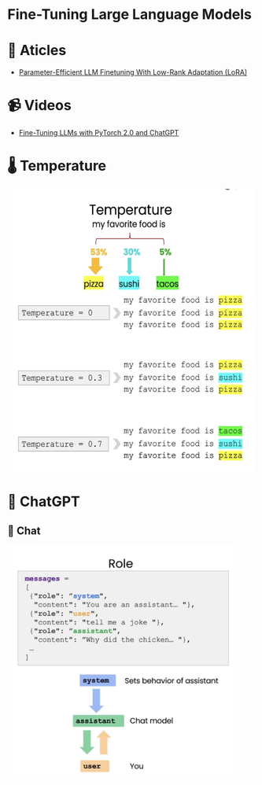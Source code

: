 
# Fine-Tuning Large Language Models

# 📰 Aticles

- [Parameter-Efficient LLM Finetuning With Low-Rank Adaptation (LoRA)](https://lightning.ai/pages/community/tutorial/lora-llm/)

# 📹 Videos

- [Fine-Tuning LLMs with PyTorch 2.0 and ChatGPT](https://www.youtube.com/watch?v=J7fOpudls3U)

# 🌡️ Temperature

<img src="https://github.com/ElizaLo/NLP-Natural-Language-Processing/blob/master/Prompt%20Engineering/img/temperature.png" width="558" height="577"/>

# 💠 ChatGPT

## 👥 Chat

<img src="https://github.com/ElizaLo/NLP-Natural-Language-Processing/blob/master/Prompt%20Engineering/img/role.png" width="460" height="475"/>
